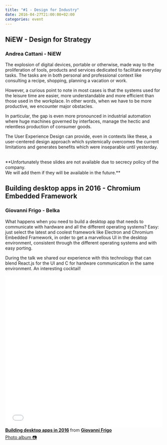 ```yaml
---
title: "#1 - Design for Industry"
date: 2016-04-27T21:00:00+02:00
categories: event
---
```


## NiEW - Design for Strategy

### Andrea Cattani - NiEW

The explosion of digital devices, portable or otherwise, made way to the proliferation of tools, products and services dedicated to facilitate everyday tasks. The tasks are in both personal and professional context like consulting a recipe, shopping, planning a vacation or work.

However, a curious point to note in most cases is that the systems used for the leisure time are easier, more understandable and more efficient than those used in the workplace. In other words, when we have to be more productive, we encounter major obstacles.

In particular, the gap is even more pronounced in industrial automation where huge machines governed by interfaces, manage the hectic and relentless production of consumer goods.

The User Experience Design can provide, even in contexts like these, a user-centered design approach which systemically overcomes the current limitations and generates benefits which were inseparable until yesterday.
<br>
<br>

<div class="center"> **Unfortunately these slides are not available due to secrecy policy of the company.
<br>
We will add them if they will be available in the future.**
</div>

## Building desktop apps in 2016 - Chromium Embedded Framework

### Giovanni Frigo - Belka

What happens when you need to build a desktop app that needs to communicate with hardware and all the different operating systems? Easy: just select the latest and coolest framework like Electron and Chromium Embedded Framework, in order to get a marvellous UI in the desktop environment, consistent through the different operating systems and with easy porting.

During the talk we shared our experience with this technology that can blend React.js for the UI and C for hardware communication in the same environment. An interesting cocktail!

<iframe src="//www.slideshare.net/slideshow/embed_code/key/rRZORkgrfxMYag" width="100%" height="485" frameborder="0" marginwidth="0" marginheight="0" scrolling="no" allowfullscreen>
</iframe>
<div style="margin-bottom:5px">
  <strong>
    <a href="//www.slideshare.net/JohnFrigo/building-desktop-apps-in-2016" title="Building desktop apps in 2016" target="_blank">Building desktop apps in 2016</a>
  </strong> from <strong><a href="//www.linkedin.com/in/giovannifrigo" target="_blank">Giovanni Frigo</a></strong>
</div>

<section class ="center">
<a id="fb_photo_album" class="btn-facebook" target="_blank" href="//www.facebook.com/media/set/?set=a.493869420811018.1073741829.476076519256975&type=1&l=99aac5dbc7">Photo album &#128247;</a>
</section>
